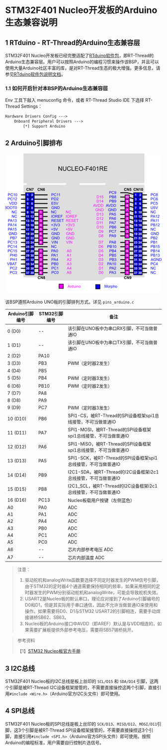 # STM32F401 Nucleo开发板的Arduino生态兼容说明

## 1 RTduino - RT-Thread的Arduino生态兼容层

STM32F401 Nucleo开发板已经完整适配了[RTduino软件包](https://github.com/RTduino/RTduino)，即RT-Thread的Arduino生态兼容层。用户可以按照Arduino的编程习惯来操作该BSP，并且可以使用大量Arduino社区丰富的库，是对RT-Thread生态的极大增强。更多信息，请参见[RTduino软件包说明文档](https://github.com/RTduino/RTduino)。

### 1.1 如何开启针对本BSP的Arduino生态兼容层

Env 工具下敲入 menuconfig 命令，或者 RT-Thread Studio IDE 下选择 RT-Thread Settings：

```Kconfig
Hardware Drivers Config --->
    Onboard Peripheral Drivers --->
        [*] Support Arduino
```

## 2 Arduino引脚排布

![nucleo-f401-pinout](nucleo-f401-pinout.png)

该BSP遵照Arduino UNO板的引脚排列方式。详见 `pins_arduino.c`

| Arduino引脚编号 | STM32引脚编号 | 备注                                                         |
| --------------- | ------------- | ------------------------------------------------------------ |
| 0 (D0)          | --            | 该引脚在UNO板中为串口RX引脚，不可当做普通IO                  |
| 1 (D1)          | --            | 该引脚在UNO板中为串口TX引脚，不可当做普通IO                  |
| 2 (D2)          | PA10          |                                                              |
| 3 (D3)          | PB3           | PWM（定时器2发生）                                           |
| 4 (D4)          | PB5           |                                                              |
| 5 (D5)          | PB4           | PWM（定时器3发生）                                           |
| 6 (D6)          | PB10          | PWM（定时器2发生）                                           |
| 7 (D7)          | PA8           |                                                              |
| 8 (D8)          | PA9           |                                                              |
| 9 (D9)          | PC7           | PWM（定时器3发生）                                           |
| 10 (D10)        | PB6           | SPI1-CS，被RT-Thread的SPI设备框架spi1总线接管，不可当做普通IO |
| 11 (D11)        | PA7           | SPI1-MOSI，被RT-Thread的SPI设备框架spi1总线接管，不可当做普通IO |
| 12 (D12)        | PA6           | SPI1-MISO，被RT-Thread的SPI设备框架spi1总线接管，不可当做普通IO |
| 13 (D13)        | PA5           | SPI1-SCK，被RT-Thread的SPI设备框架spi1总线接管，不可当做普通IO |
| 14 (D14)        | PB9           | I2C1-SDA，被RT-Thread的I2C设备框架i2c1总线接管，不可当做普通IO |
| 15 (D15)        | PB8           | I2C1_SCL，被RT-Thread的I2C设备框架i2c1总线接管，不可当做普通IO |
| 16 (D16)        | PC13          | Nucleo板载用户按键（左侧蓝色）                               |
| A0              | PA0           | ADC                                                          |
| A1              | PA1           | ADC                                                          |
| A2              | PA4           | ADC                                                          |
| A3              | PB0           | ADC                                                          |
| A4              | PC1           | ADC                                                          |
| A5              | PC0           | ADC                                                          |
| A6              | --            | 芯片内部参考电压 ADC                                         |
| A7              | --            | 芯片内部温度 ADC                                             |

> 注意：
>
> 1. 驱动舵机和analogWrite函数要选择不同定时器发生的PWM信号引脚，由于STM32的定时器4个通道需要保持相同的频率，如果采用相同的定时器发生的PWM分别驱动舵机和analogWrite，可能会导致舵机失效。
> 2. USART2是Nucleo板的默认串口，理论应对接到了Arduino引脚编号的D0和D1，但是其实际用于串口通信，因此不允许当做普通IO来使用和操作。如果需要将D0、D1与STM32 USART2的引脚相连，需要手动焊接锡桥SB62、SB63。
> 3. Nucleo板的Arduino接口中AVDD（即AREF）默认是与VDD相连的，如果需要扩展板提供外部参考电压，需要将SB57锡桥挑开。

> 参考资料
>
> 【1】[STM32 Nucleo板官方手册](https://www.st.com/resource/en/user_manual/um1724-stm32-nucleo64-boards-mb1136-stmicroelectronics.pdf)

## 3 I2C总线

STM32F401 Nucleo板的I2C总线是板上丝印的 `SCL/D15` 和 `SDA/D14` 引脚，这两个引脚是被RT-Thread I2C设备框架接管的，不需要直接操控这两个引脚，直接引用`#include <Wire.h>`（Arduino官方I2C头文件）即可使用。

## 4 SPI总线

STM32F401 Nucleo板的SPI总线是板上丝印的 `SCK/D13`、`MISO/D12`、`MOSI/D11`引脚，这3个引脚是被RT-Thread SPI设备框架接管的，不需要直接操控这3个引脚，直接引用`#include <SPI.h>`（Arduino官方SPI头文件）即可使用。按照Arduino的编程标准，用户需要自行控制片选信号。

